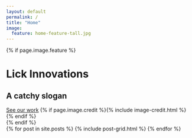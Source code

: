 ```yaml
---
layout: default
permalink: /
title: "Home"
image:
  feature: home-feature-tall.jpg
---
```

{% if page.image.feature %}
<div class="page-lead" style="background-image:url({{ site.url }}/images/{{ page.image.feature }})">
	<div class="wrap page-lead-content">
	  <h1>Lick Innovations</h1>
		<h2>A catchy slogan</h2>
		<a href="{{ site.url }}/work" class="btn">See our work</a>
		{% if page.image.credit %}{% include image-credit.html %}{% endif %}
	</div><!-- /.page-lead-content -->
</div><!-- /.page-lead -->
{% endif %}

<div class="wrap">
<div class="tiles">
{% for post in site.posts %}
	{% include post-grid.html %}
{% endfor %}
</div><!-- /.tiles -->
</div><!-- /.wrap -->

